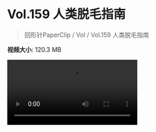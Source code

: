 # Vol.159 人类脱毛指南

> 回形针PaperClip / Vol / Vol.159 人类脱毛指南

**视频大小**: 120.3 MB

<div class="video"><video src="https://file.hsyhx.top/video/PaperClip/Vol/159.mp4" controls preload>🤔 您的浏览器不支持 video 标签</video></div>